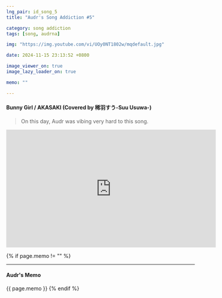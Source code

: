 ```yaml
---
lng_pair: id_song_5
title: "Audr's Song Addiction #5"

category: song addiction
tags: [song, audrna]

img: "https://img.youtube.com/vi/UOy0NT1802w/mqdefault.jpg"

date: 2024-11-15 23:13:52 +0800

image_viewer_on: true
image_lazy_loader_on: true

memo: ""

---
```


<!-- outline-start -->
#### Bunny Girl / AKASAKI (Covered by 稀羽すう-Suu Usuwa-)
<!-- outline-end -->

> On this day, Audr was vibing very hard to this song.

<iframe
  width="560"
  height="315"
  src="https://www.youtube.com/embed/UOy0NT1802w"
  title="YouTube video player"
  frameborder="0"
  allow="accelerometer; clipboard-write; encrypted-media; gyroscope; picture-in-picture; web-share"
  referrerpolicy="strict-origin-when-cross-origin"
  allowfullscreen
  data-align="center"
></iframe>

{% if page.memo != "" %}
<hr>

#### Audr's Memo

{{ page.memo }}
{% endif %}
